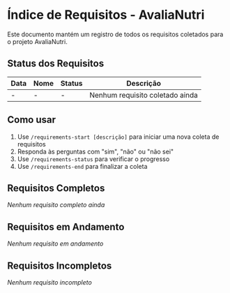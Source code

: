 # Índice de Requisitos - AvaliaNutri

Este documento mantém um registro de todos os requisitos coletados para o projeto AvaliaNutri.

## Status dos Requisitos

| Data | Nome | Status | Descrição |
|------|------|--------|-----------|
| - | - | - | Nenhum requisito coletado ainda |

## Como usar

1. Use `/requirements-start [descrição]` para iniciar uma nova coleta de requisitos
2. Responda às perguntas com "sim", "não" ou "não sei"
3. Use `/requirements-status` para verificar o progresso
4. Use `/requirements-end` para finalizar a coleta

## Requisitos Completos

*Nenhum requisito completo ainda*

## Requisitos em Andamento

*Nenhum requisito em andamento*

## Requisitos Incompletos

*Nenhum requisito incompleto*